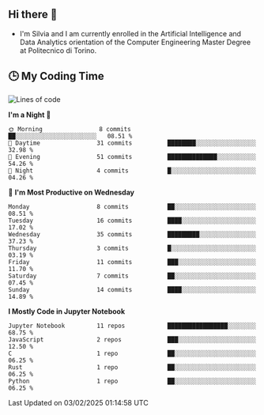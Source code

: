 ## Hi there 👋

- I'm Silvia and I am currently enrolled in the Artificial Intelligence and Data Analytics orientation of the Computer Engineering Master Degree at Politecnico di Torino.


<!-- <p align="center">
   <img style="height:170px;display:inline-block"  src="http://github-profile-summary-cards.vercel.app/api/cards/profile-details?username=silviapolizzi&theme=github_dark" />
   <img style="height:170px;display:inline-block"  src="http://github-profile-summary-cards.vercel.app/api/cards/most-commit-language?username=silviapolizzi&theme=github_dark&exclude=" /> 
</p> -->


## :clock3: My Coding Time 

<!--START_SECTION:waka-->
![Lines of code](https://img.shields.io/badge/From%20Hello%20World%20I%27ve%20Written-104.3%20thousand%20lines%20of%20code-blue)

**I'm a Night 🦉** 

```text
🌞 Morning                8 commits           ██░░░░░░░░░░░░░░░░░░░░░░░   08.51 % 
🌆 Daytime                31 commits          ████████░░░░░░░░░░░░░░░░░   32.98 % 
🌃 Evening                51 commits          ██████████████░░░░░░░░░░░   54.26 % 
🌙 Night                  4 commits           █░░░░░░░░░░░░░░░░░░░░░░░░   04.26 % 
```
📅 **I'm Most Productive on Wednesday** 

```text
Monday                   8 commits           ██░░░░░░░░░░░░░░░░░░░░░░░   08.51 % 
Tuesday                  16 commits          ████░░░░░░░░░░░░░░░░░░░░░   17.02 % 
Wednesday                35 commits          █████████░░░░░░░░░░░░░░░░   37.23 % 
Thursday                 3 commits           █░░░░░░░░░░░░░░░░░░░░░░░░   03.19 % 
Friday                   11 commits          ███░░░░░░░░░░░░░░░░░░░░░░   11.70 % 
Saturday                 7 commits           ██░░░░░░░░░░░░░░░░░░░░░░░   07.45 % 
Sunday                   14 commits          ████░░░░░░░░░░░░░░░░░░░░░   14.89 % 
```


**I Mostly Code in Jupyter Notebook** 

```text
Jupyter Notebook         11 repos            █████████████████░░░░░░░░   68.75 % 
JavaScript               2 repos             ███░░░░░░░░░░░░░░░░░░░░░░   12.50 % 
C                        1 repo              ██░░░░░░░░░░░░░░░░░░░░░░░   06.25 % 
Rust                     1 repo              ██░░░░░░░░░░░░░░░░░░░░░░░   06.25 % 
Python                   1 repo              ██░░░░░░░░░░░░░░░░░░░░░░░   06.25 % 
```




 Last Updated on 03/02/2025 01:14:58 UTC
<!--END_SECTION:waka-->
